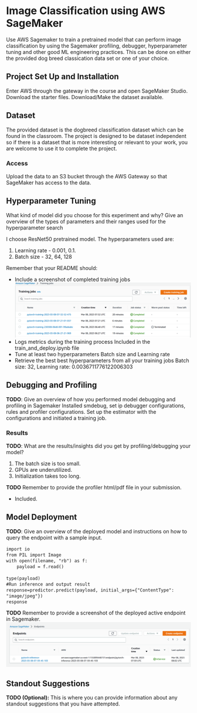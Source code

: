 # Image Classification using AWS SageMaker

Use AWS Sagemaker to train a pretrained model that can perform image classification by using the Sagemaker profiling, debugger, hyperparameter tuning and other good ML engineering practices. This can be done on either the provided dog breed classication data set or one of your choice.

## Project Set Up and Installation
Enter AWS through the gateway in the course and open SageMaker Studio. 
Download the starter files.
Download/Make the dataset available. 

## Dataset
The provided dataset is the dogbreed classification dataset which can be found in the classroom.
The project is designed to be dataset independent so if there is a dataset that is more interesting or relevant to your work, you are welcome to use it to complete the project.

### Access
Upload the data to an S3 bucket through the AWS Gateway so that SageMaker has access to the data. 

## Hyperparameter Tuning
What kind of model did you choose for this experiment and why? Give an overview of the types of parameters and their ranges used for the hyperparameter search

I choose ResNet50 pretrained model.
The hyperparameters used are:
1. Learning rate - 0.001, 0.1.
2. Batch size - 32, 64, 128

Remember that your README should:
- Include a screenshot of completed training jobs
![Training_jobs.png](https://github.com/edidiongaligbe/Dog-Breed-Classification-with-Pytorch-and-AWS-SageMaker/blob/main/Training_jobs.PNG)
- Logs metrics during the training process
  Included in the train_and_deploy.ipynb file
- Tune at least two hyperparameters
  Batch size and Learning rate
- Retrieve the best best hyperparameters from all your training jobs
  Batch size: 32, Learning rate: 0.0036711776122006303

## Debugging and Profiling
**TODO**: Give an overview of how you performed model debugging and profiling in Sagemaker
Installed smdebug, set ip debugger configurations, rules and profiler configurations. Set up the estimator with the configurations and initiated a training job.

### Results
**TODO**: What are the results/insights did you get by profiling/debugging your model?
1. The batch size is too small.
2. GPUs are underutilized.
3. Initialization takes too long.

**TODO** Remember to provide the profiler html/pdf file in your submission.
- Included.


## Model Deployment
**TODO**: Give an overview of the deployed model and instructions on how to query the endpoint with a sample input.
```
import io
from PIL import Image
with open(filename, "rb") as f:
    payload = f.read()
    
type(payload)
#Run inference and output result
response=predictor.predict(payload, initial_args={"ContentType": "image/jpeg"})
response
```

**TODO** Remember to provide a screenshot of the deployed active endpoint in Sagemaker.
![endpoint](https://github.com/edidiongaligbe/Dog-Breed-Classification-with-Pytorch-and-AWS-SageMaker/blob/main/Endpoint.PNG)

## Standout Suggestions
**TODO (Optional):** This is where you can provide information about any standout suggestions that you have attempted.
